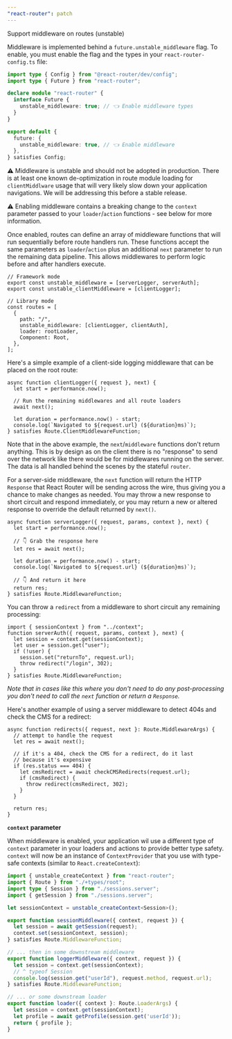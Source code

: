 ```yaml
---
"react-router": patch
---
```


Support middleware on routes (unstable)

Middleware is implemented behind a `future.unstable_middleware` flag. To enable, you must enable the flag and the types in your `react-router-config.ts` file:

```ts
import type { Config } from "@react-router/dev/config";
import type { Future } from "react-router";

declare module "react-router" {
  interface Future {
    unstable_middleware: true; // 👈 Enable middleware types
  }
}

export default {
  future: {
    unstable_middleware: true, // 👈 Enable middleware
  },
} satisfies Config;
```

⚠️ Middleware is unstable and should not be adopted in production. There is at least one known de-optimization in route module loading for `clientMiddlware` usage that will very likely slow down your application navigations. We will be addressing this before a stable release.

⚠️ Enabling middleware contains a breaking change to the `context` parameter passed to your `loader`/`action` functions - see below for more information.

Once enabled, routes can define an array of middleware functions that will run sequentially before route handlers run. These functions accept the same parameters as `loader`/`action` plus an additional `next` parameter to run the remaining data pipeline. This allows middlewares to perform logic before and after handlers execute.

```tsx
// Framework mode
export const unstable_middleware = [serverLogger, serverAuth];
export const unstable_clientMiddleware = [clientLogger];

// Library mode
const routes = [
  {
    path: "/",
    unstable_middleware: [clientLogger, clientAuth],
    loader: rootLoader,
    Component: Root,
  },
];
```

Here's a simple example of a client-side logging middleware that can be placed on the root route:

```tsx
async function clientLogger({ request }, next) {
  let start = performance.now();

  // Run the remaining middlewares and all route loaders
  await next();

  let duration = performance.now() - start;
  console.log(`Navigated to ${request.url} (${duration}ms)`);
} satisfies Route.ClientMiddlewareFunction;
```

Note that in the above example, the `next`/`middleware` functions don't return anything. This is by design as on the client there is no "response" to send over the network like there would be for middlewares running on the server. The data is all handled behind the scenes by the stateful `router`.

For a server-side middleware, the `next` function will return the HTTP `Response` that React Router will be sending across the wire, thus giving you a chance to make changes as needed. You may throw a new response to short circuit and respond immediately, or you may return a new or altered response to override the default returned by `next()`.

```tsx
async function serverLogger({ request, params, context }, next) {
  let start = performance.now();

  // 👇 Grab the response here
  let res = await next();

  let duration = performance.now() - start;
  console.log(`Navigated to ${request.url} (${duration}ms)`);

  // 👇 And return it here
  return res;
} satisfies Route.MiddlewareFunction;
```

You can throw a `redirect` from a middleware to short circuit any remaining processing:

```tsx
import { sessionContext } from "../context";
function serverAuth({ request, params, context }, next) {
  let session = context.get(sessionContext);
  let user = session.get("user");
  if (!user) {
    session.set("returnTo", request.url);
    throw redirect("/login", 302);
  }
} satisfies Route.MiddlewareFunction;
```

_Note that in cases like this where you don't need to do any post-processing you don't need to call the `next` function or return a `Response`._

Here's another example of using a server middleware to detect 404s and check the CMS for a redirect:

```tsx
async function redirects({ request, next }: Route.MiddlewareArgs) {
  // attempt to handle the request
  let res = await next();

  // if it's a 404, check the CMS for a redirect, do it last
  // because it's expensive
  if (res.status === 404) {
    let cmsRedirect = await checkCMSRedirects(request.url);
    if (cmsRedirect) {
      throw redirect(cmsRedirect, 302);
    }
  }

  return res;
}
```

**`context` parameter**

When middleware is enabled, your application wil use a different type of `context` parameter in your loaders and actions to provide better type safety. `context` will now be an instance of `ContextProvider` that you use with type-safe contexts (similar to `React.createContext`):

```ts
import { unstable_createContext } from "react-router";
import { Route } from "./+types/root";
import type { Session } from "./sessions.server";
import { getSession } from "./sessions.server";

let sessionContext = unstable_createContext<Session>();

export function sessionMiddleware({ context, request }) {
  let session = await getSession(request);
  context.set(sessionContext, session);
} satisfies Route.MiddlewareFunction;

// ... then in some downstream middleware
export function loggerMiddleware({ context, request }) {
  let session = context.get(sessionContext);
  // ^ typeof Session
  console.log(session.get("userId"), request.method, request.url);
} satisfies Route.MiddlewareFunction;

// ... or some downstream loader
export function loader({ context }: Route.LoaderArgs) {
  let session = context.get(sessionContext);
  let profile = await getProfile(session.get('userId'));
  return { profile };
}
```
